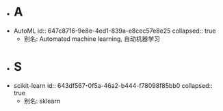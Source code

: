 - # A
- AutoML
  id:: 647c8716-9e8e-4ed1-839a-e8cec57e8e25
  collapsed:: true
	- 别名: Automated machine learning, 自动机器学习
- # S
- scikit-learn
  id:: 643df567-0f5a-46a2-b444-f78098f85bb0
  collapsed:: true
	- 别名: sklearn